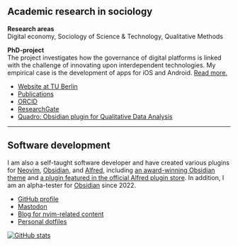 ## Academic research in sociology
**Research areas**  
Digital economy, Sociology of Science & Technology, Qualitative Methods

**PhD-project**  
The project investigates how the governance of digital platforms is linked with
the challenge of innovating upon interdependent technologies. My empirical case
is the development of apps for iOS and Android. [Read more.](/phd-project)

- [Website at TU Berlin](https://www.tu.berlin/en/sos/about/team/christopher-grieser-ma)
- [Publications](/publication-list)
- [ORCID](https://orcid.org/0000-0002-0767-9496)
- [ResearchGate](https://www.researchgate.net/profile/Christopher-Grieser)
- [Quadro: Obsidian plugin for
  Qualitative Data Analysis](https://github.com/chrisgrieser/obsidian-quadro)

---

## Software development
I am also a self-taught software developer and have created various plugins for
[Neovim](http://neovim.io), [Obsidian](http://obsidian.md), and
[Alfred](http://alfredapp.com), including [an award-winning Obsidian
theme](https://github.com/chrisgrieser/shimmering-focus) and [a plugin featured
in the official Alfred plugin
store](https://alfred.app/workflows/chrisgrieser/reddit-browser/). In addition,
I am an alpha-tester for [Obsidian](http://obsidian.md) since 2022.

- [GitHub profile](https://github.com/chrisgrieser)
- <a rel="me" href="https://pkm.social/@pseudometa">Mastodon</a>
  <!-- https://pkm.social/settings/verification -->
- [Blog for nvim-related content](https://nanotipsforvim.prose.sh/)
- [Personal dotfiles](https://github.com/chrisgrieser/.config)

[![GitHub
stats](https://github-readme-stats.vercel.app/api?username=chrisgrieser&show_icons=true&theme=dracula&show=prs_merged)](https://github.com/chrisgrieser/)
<!-- https://github.com/anuraghazra/github-readme-stats#github-stats-card -->
